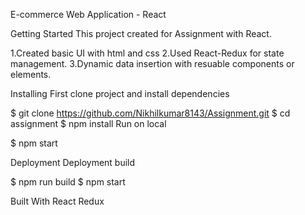 E-commerce Web Application - React

Getting Started
This project created for Assignment with React.

1.Created basic UI with html and css
2.Used React-Redux for state management.
3.Dynamic data insertion with resuable components or elements.

Installing
First clone project and install dependencies

$ git clone https://github.com/Nikhilkumar8143/Assignment.git
$ cd assignment
$ npm install
Run on local

$ npm start

Deployment
Deployment build

$ npm run build
$ npm start

Built With
  React
  Redux

